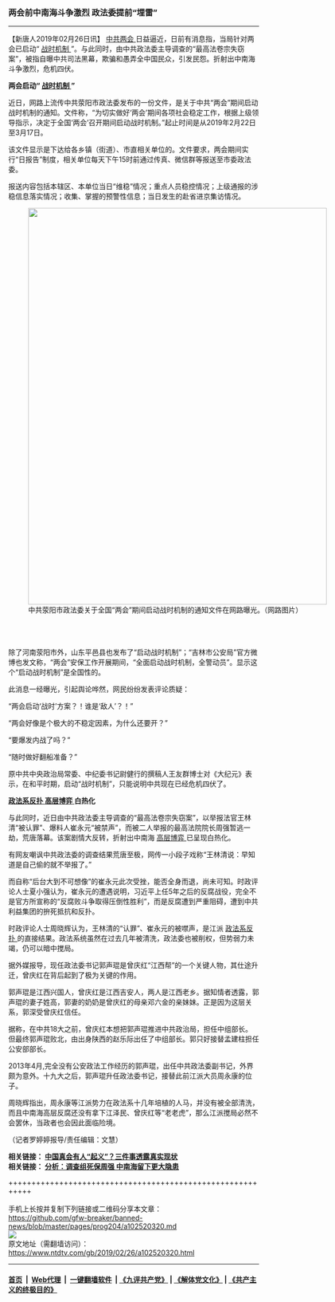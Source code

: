 ### 两会前中南海斗争激烈 政法委提前“埋雷”
------------------------

<div class="post_content">
 <p>
  【新唐人2019年02月26日讯】
  <a href="https://www.ntdtv.com/gb/中共两会.htm">
   中共两会
  </a>
  日益逼近，日前有消息指，当局针对两会已启动“
  <a href="https://www.ntdtv.com/gb/战时机制.htm">
   战时机制
  </a>
  ”。与此同时，由中共政法委主导调查的“最高法卷宗失窃案”，被指自曝中共司法黑幕，欺骗和愚弄全中国民众，引发民怨。折射出中南海斗争激烈，危机四伏。
 </p>
 <p>
  <strong>
   两会启动“
   <a href="https://www.ntdtv.com/gb/战时机制.htm">
    战时机制
   </a>
   ”
  </strong>
 </p>
 <p>
  近日，网路上流传中共荥阳市政法委发布的一份文件，是关于中共“两会”期间启动战时机制的通知。文件称，“为切实做好‘两会’期间各项社会稳定工作，根据上级领导指示，决定于全国‘两会’召开期间启动战时机制。”起止时间是从2019年2月22日至3月17日。
 </p>
 <p>
  该文件显示是下达给各乡镇（街道）、市直相关单位的。文件要求，两会期间实行“日报告”制度，相关单位每天下午15时前通过传真、微信群等报送至市委政法委。
 </p>
 <p>
  报送内容包括本辖区、本单位当日“维稳”情况；重点人员稳控情况；上级通报的涉稳信息落实情况；收集、掌握的预警性信息；当日发生的赴省进京集访情况。
  <br>
   <figure class="wp-caption alignnone" id="attachment_102520326" style="width: 600px">
    <img alt="" class="size-medium wp-image-102520326" height="796" src="https://www.ntdtv.com/assets/uploads/2019/02/1-31-600x796.png" width="600">
     <br/><figcaption class="wp-caption-text">
      中共荥阳市政法委关于全国“两会”期间启动战时机制的通知文件在网路曝光。（网路图片）
     </figcaption><br/>
    </img>
   </figure><br/>
   <br/>
   除了河南荥阳市外，山东平邑县也发布了“启动战时机制”；“吉林市公安局”官方微博也发文称，“两会”安保工作开展期间，“全面启动战时机制，全警动员”。显示这个“启动战时机制”是全国性的。
  </br>
 </p>
 <p>
  此消息一经曝光，引起舆论哗然，网民纷纷发表评论质疑：
 </p>
 <p>
  “两会启动‘战时’方案？！谁是‘敌人’？！”
 </p>
 <p>
  “两会好像是个极大的不稳定因素，为什么还要开？”
 </p>
 <p>
  “要爆发内战了吗？”
 </p>
 <p>
  “随时做好翻船准备？”
 </p>
 <p>
  原中共中央政治局常委、中纪委书记尉健行的撰稿人王友群博士对《大纪元》表示，在和平时期，启动“战时机制”，只能说明中共现在已经危机四伏了。
 </p>
 <p>
  <strong>
   <a href="https://www.ntdtv.com/gb/政法系反扑.htm">
    政法系反扑
   </a>
   <a href="https://www.ntdtv.com/gb/高层博弈.htm">
    高层博弈
   </a>
   白热化
  </strong>
 </p>
 <p>
  与此同时，近日由中共政法委主导调查的“最高法卷宗失窃案”，以举报法官王林清“被认罪”、爆料人崔永元“被禁声”，而被二人举报的最高法院院长周强暂逃一劫，荒唐落幕。该案剧情大反转，折射出中南海
  <a href="https://www.ntdtv.com/gb/高层博弈.htm">
   高层博弈
  </a>
  已呈现白热化。
 </p>
 <p>
  有网友嘲讽中共政法委的调查结果荒唐至极，网传一小段子戏称“王林清说：早知道是自己偷的就不举报了。”
 </p>
 <p>
  而自称“后台大到不可想像”的崔永元此次受挫，能否全身而退，尚未可知。时政评论人士夏小强认为，崔永元的遭遇说明，习近平上任5年之后的反腐战役，完全不是官方所宣称的“反腐败斗争取得压倒性胜利”，而是反腐遭到严重阻碍，遭到中共利益集团的拚死抵抗和反扑。
 </p>
 <p>
  时政评论人士周晓辉认为，王林清的“认罪”、崔永元的被噤声，是江派
  <a href="https://www.ntdtv.com/gb/政法系反扑.htm">
   政法系反扑
  </a>
  的直接结果。政法系统虽然在过去几年被清洗，政法委也被削权，但势弱力未竭，仍可以暗中搅局。
 </p>
 <p>
  据外媒报导，现任政法委书记郭声琨是曾庆红“江西帮”的一个关键人物，其仕途升迁，曾庆红在背后起到了极为关键的作用。
 </p>
 <p>
  郭声琨是江西兴国人，曾庆红是江西吉安人，两人是江西老乡。据知情者透露，郭声琨的妻子姓高，郭妻的奶奶是曾庆红的母亲邓六金的亲妹妹。正是因为这层关系，郭深受曾庆红信任。
 </p>
 <p>
  据称，在中共18大之前，曾庆红本想把郭声琨推进中共政治局，担任中组部长。但最终郭声琨败北，由出身陕西的赵乐际出任了中组部长。郭只好接替孟建柱担任公安部部长。
 </p>
 <p>
  2013年4月,完全没有公安政法工作经历的郭声琨，出任中共政法委副书记，外界颇为意外。十九大之后，郭声琨升任政法委书记，接替此前江派大员周永康的位子。
 </p>
 <p>
  周晓辉指出，周永康等江派势力在政法系十几年培植的人马，并没有被全部清洗，而且中南海高层反腐还没有拿下江泽民、曾庆红等“老老虎”，那么江派搅局必然不会罢休，当政者也会因此面临险境。
 </p>
 <p>
  （记者罗婷婷报导/责任编辑：文慧）
 </p>
 <p>
  <strong>
   相关链接：
   <a href="https://www.ntdtv.com/b5/2019/02/25/a102519355.html">
    中国真会有人“起义”？三件事透露真实现状
   </a>
  </strong>
  <br/>
  <strong>
   相关链接：
   <a href="https://www.ntdtv.com/b5/2019/02/23/a102518326.html">
    分析：调查组死保周强 中南海留下更大隐患
   </a>
  </strong>
 </p>
 <div class="single_ad">
 </div>
</div>

+++++++++++++++++++++++++++++++++++++++++++++++++++++++++++<br/><br/>
手机上长按并复制下列链接或二维码分享本文章：<br/>
https://github.com/gfw-breaker/banned-news/blob/master/pages/prog204/a102520320.md <br/>
<a href='https://github.com/gfw-breaker/banned-news/blob/master/pages/prog204/a102520320.md'><img src='https://github.com/gfw-breaker/banned-news/blob/master/pages/prog204/a102520320.md.png'/></a> <br/>
原文地址（需翻墙访问）：https://www.ntdtv.com/gb/2019/02/26/a102520320.html


------------------------
#### [首页](https://github.com/gfw-breaker/banned-news/blob/master/README.md) &nbsp;|&nbsp; [Web代理](https://github.com/labour-camp/helloworld) &nbsp;|&nbsp; [一键翻墙软件](https://github.com/gfw-breaker/nogfw/blob/master/README.md) &nbsp;| [《九评共产党》](https://github.com/gfw-breaker/9ping.md/blob/master/README.md#九评之一评共产党是什么) | [《解体党文化》](https://github.com/gfw-breaker/jtdwh.md/blob/master/README.md) | [《共产主义的终极目的》](https://github.com/gfw-breaker/gczydzjmd.md/blob/master/README.md)

